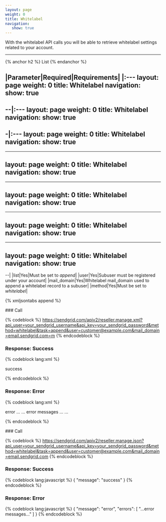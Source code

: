 ```yaml
---
layout: page
weight: 0
title: Whitelabel
navigation:
   show: true
---
```


With the whitelabel API calls you will be able to retrieve whitelabel settings related to your account.

* * * * *


{% anchor h2 %} List {% endanchor %}


|Parameter|Required|Requirements|
|:---
layout: page
weight: 0
title: Whitelabel
navigation:
   show: true
---
--|:---
layout: page
weight: 0
title: Whitelabel
navigation:
   show: true
---
-|:---
layout: page
weight: 0
title: Whitelabel
navigation:
   show: true
---
---
layout: page
weight: 0
title: Whitelabel
navigation:
   show: true
---
---
layout: page
weight: 0
title: Whitelabel
navigation:
   show: true
---
---
layout: page
weight: 0
title: Whitelabel
navigation:
   show: true
---
---
layout: page
weight: 0
title: Whitelabel
navigation:
   show: true
---
--|
|list|Yes|Must be set to *append*|
|user|Yes|Subuser must be registered under your account|
|mail_domain|Yes|Whitelabel mail_domain used to append a whitelabel record to a subuser|
|method|Yes|Must be set to *whitelabel*|

{% xmljsontabs append %}

<div markdown="1" class="tab-content">
<div markdown="1" class="tab-pane" id="append-xml">
### Call

{% codeblock %} https://sendgrid.com/apiv2/reseller.manage.xml?api_user=your_sendgrid_username&api_key=your_sendgrid_password&method=whitelabel&task=append&user=customer@example.com&mail_domain=email.sendgrid.com=m {% endcodeblock %}

### Response: Success


{% codeblock lang:xml %}
<?xml version="1.0" encoding="ISO-8859-1"?>

<result>
   <message>success</message>
</result>

{% endcodeblock %}


### Response: Error


{% codeblock lang:xml %}
<?xml version="1.0" encoding="ISO-8859-1"?>

<result>
   <message>error</message>
   <errors>
      ...
      <error>... error messages ...</error>
      ...
   </errors>
</result>

{% endcodeblock %}


</div>
<div markdown="1" class="tab-pane active" id="append-json">
### Call

{% codeblock %} https://sendgrid.com/apiv2/reseller.manage.json?api_user=your_sendgrid_username&api_key=your_sendgrid_password&method=whitelabel&task=append&user=customer@example.com&mail_domain=email.sendgrid.com {% endcodeblock %}

### Response: Success


{% codeblock lang:javascript %}
{
  "message": "success"
}
{% endcodeblock %}


### Response: Error


{% codeblock lang:javascript %}
{
  "message": "error",
  "errors": [
    "...error messages..."
  ]
}
{% endcodeblock %}


</div>
</div>

